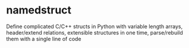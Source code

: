 # namedstruct
Define complicated C/C++ structs in Python with variable length arrays, header/extend relations, extensible structures in one time, parse/rebuild them with a single line of code

